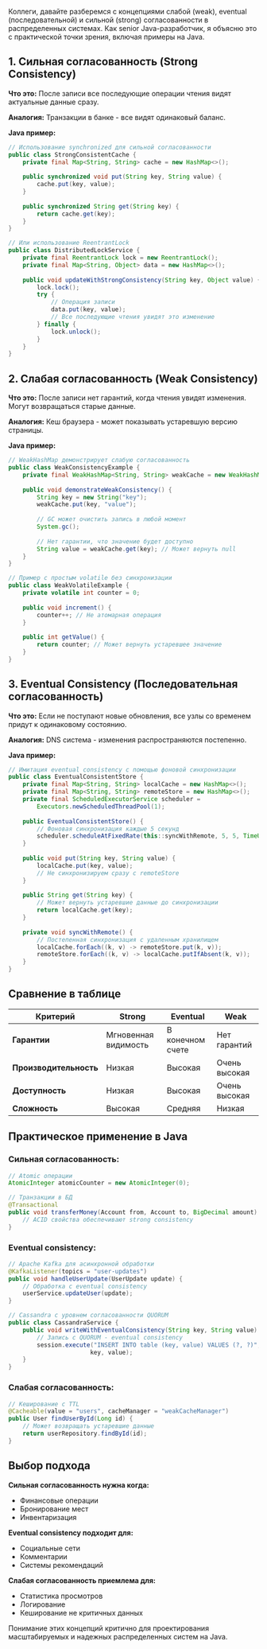 Коллеги, давайте разберемся с концепциями слабой (weak), eventual (последовательной) и сильной (strong) согласованности в распределенных системах. Как senior Java-разработчик, я объясню это с практической точки зрения, включая примеры на Java.

## 1. Сильная согласованность (Strong Consistency)

**Что это:** После записи все последующие операции чтения видят актуальные данные сразу.

**Аналогия:** Транзакции в банке - все видят одинаковый баланс.

**Java пример:**
```java
// Использование synchronized для сильной согласованности
public class StrongConsistentCache {
    private final Map<String, String> cache = new HashMap<>();
    
    public synchronized void put(String key, String value) {
        cache.put(key, value);
    }
    
    public synchronized String get(String key) {
        return cache.get(key);
    }
}

// Или использование ReentrantLock
public class DistributedLockService {
    private final ReentrantLock lock = new ReentrantLock();
    private final Map<String, Object> data = new HashMap<>();
    
    public void updateWithStrongConsistency(String key, Object value) {
        lock.lock();
        try {
            // Операция записи
            data.put(key, value);
            // Все последующие чтения увидят это изменение
        } finally {
            lock.unlock();
        }
    }
}
```

## 2. Слабая согласованность (Weak Consistency)

**Что это:** После записи нет гарантий, когда чтения увидят изменения. Могут возвращаться старые данные.

**Аналогия:** Кеш браузера - может показывать устаревшую версию страницы.

**Java пример:**
```java
// WeakHashMap демонстрирует слабую согласованность
public class WeakConsistencyExample {
    private final WeakHashMap<String, String> weakCache = new WeakHashMap<>();
    
    public void demonstrateWeakConsistency() {
        String key = new String("key");
        weakCache.put(key, "value");
        
        // GC может очистить запись в любой момент
        System.gc();
        
        // Нет гарантии, что значение будет доступно
        String value = weakCache.get(key); // Может вернуть null
    }
}

// Пример с простым volatile без синхронизации
public class WeakVolatileExample {
    private volatile int counter = 0;
    
    public void increment() {
        counter++; // Не атомарная операция
    }
    
    public int getValue() {
        return counter; // Может вернуть устаревшее значение
    }
}
```

## 3. Eventual Consistency (Последовательная согласованность)

**Что это:** Если не поступают новые обновления, все узлы со временем придут к одинаковому состоянию.

**Аналогия:** DNS система - изменения распространяются постепенно.

**Java пример:**
```java
// Имитация eventual consistency с помощью фоновой синхронизации
public class EventualConsistentStore {
    private final Map<String, String> localCache = new HashMap<>();
    private final Map<String, String> remoteStore = new HashMap<>();
    private final ScheduledExecutorService scheduler = 
        Executors.newScheduledThreadPool(1);
    
    public EventualConsistentStore() {
        // Фоновая синхронизация каждые 5 секунд
        scheduler.scheduleAtFixedRate(this::syncWithRemote, 5, 5, TimeUnit.SECONDS);
    }
    
    public void put(String key, String value) {
        localCache.put(key, value);
        // Не синхронизируем сразу с remoteStore
    }
    
    public String get(String key) {
        // Может вернуть устаревшие данные до синхронизации
        return localCache.get(key);
    }
    
    private void syncWithRemote() {
        // Постепенная синхронизация с удаленным хранилищем
        localCache.forEach((k, v) -> remoteStore.put(k, v));
        remoteStore.forEach((k, v) -> localCache.putIfAbsent(k, v));
    }
}
```

## Сравнение в таблице

| Критерий | Strong | Eventual | Weak |
|----------|--------|----------|------|
| **Гарантии** | Мгновенная видимость | В конечном счете | Нет гарантий |
| **Производительность** | Низкая | Высокая | Очень высокая |
| **Доступность** | Низкая | Высокая | Очень высокая |
| **Сложность** | Высокая | Средняя | Низкая |

## Практическое применение в Java

### Сильная согласованность:
```java
// Atomic операции
AtomicInteger atomicCounter = new AtomicInteger(0);

// Транзакции в БД
@Transactional
public void transferMoney(Account from, Account to, BigDecimal amount) {
    // ACID свойства обеспечивают strong consistency
}
```

### Eventual consistency:
```java
// Apache Kafka для асинхронной обработки
@KafkaListener(topics = "user-updates")
public void handleUserUpdate(UserUpdate update) {
    // Обработка с eventual consistency
    userService.updateUser(update);
}

// Cassandra с уровнем согласованности QUORUM
public class CassandraService {
    public void writeWithEventualConsistency(String key, String value) {
        // Запись с QUORUM - eventual consistency
        session.execute("INSERT INTO table (key, value) VALUES (?, ?)", 
                       key, value);
    }
}
```

### Слабая согласованность:
```java
// Кеширование с TTL
@Cacheable(value = "users", cacheManager = "weakCacheManager")
public User findUserById(Long id) {
    // Может возвращать устаревшие данные
    return userRepository.findById(id);
}
```

## Выбор подхода

**Сильная согласованность нужна когда:**
- Финансовые операции
- Бронирование мест
- Инвентаризация

**Eventual consistency подходит для:**
- Социальные сети
- Комментарии
- Системы рекомендаций

**Слабая согласованность приемлема для:**
- Статистика просмотров
- Логирование
- Кеширование не критичных данных

Понимание этих концепций критично для проектирования масштабируемых и надежных распределенных систем на Java.